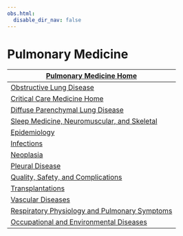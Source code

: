 ```yaml
---
obs.html:
  disable_dir_nav: false
---
```

   
# Pulmonary Medicine   
| [Pulmonary Medicine Home](../Pulmonary%20Medicine/Pulmonary%20Medicine%20Home.md)                     |   
| ------------------------------------------------- |   
| [Obstructive Lung Disease](../Pulmonary%20Medicine/Obstructive%20Lung%20Disease.md)                      |   
| [Critical Care Medicine Home](../Critical%20Care%20Medicine/Critical%20Care%20Medicine%20Home.md)                        |   
| [Diffuse Parenchymal Lung Disease](../Pulmonary%20Medicine/Diffuse%20Parenchymal%20Lung%20Disease.md)              |   
| [Sleep Medicine, Neuromuscular, and Skeletal](../Pulmonary%20Medicine/Sleep%20Medicine%2C%20Neuromuscular%2C%20and%20Skeletal.md)   |   
| [Epidemiology](../Pulmonary%20Medicine/Epidemiology.md)                                  |   
| [Infections](../Pulmonary%20Medicine/Infections.md)                                    |   
| [Neoplasia](../Pulmonary%20Medicine/Neoplasia.md)                                     |   
| [Pleural Disease](../Pulmonary%20Medicine/Pleural%20Disease.md)                               |   
| [Quality, Safety, and Complications](../Pulmonary%20Medicine/Quality%2C%20Safety%2C%20and%20Complications.md)            |   
| [Transplantations](../Pulmonary%20Medicine/Transplantations.md)                              |   
| [Vascular Diseases](../Pulmonary%20Medicine/Vascular%20Diseases.md)                             |   
| [Respiratory Physiology and Pulmonary Symptoms](../Pulmonary%20Medicine/Respiratory%20Physiology%20and%20Pulmonary%20Symptoms.md) |   
| [Occupational and Environmental Diseases](../Pulmonary%20Medicine/Occupational%20and%20Environmental%20Diseases.md)       |